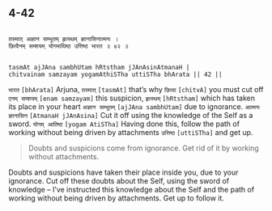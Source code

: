## 4-42


```shloka-sa

तस्मात् अज्ञान सम्भूतम् हृत्स्थम् ज्ञानासिनात्मनः ।
छित्वैनम् सम्शयम् योगमाथिष्ठ उत्तिष्ठ भारत ॥ ४२ ॥

```
```shloka-sa-hk

tasmAt ajJAna sambhUtam hRtstham jJAnAsinAtmanaH |
chitvainam samzayam yogamAthiSTha uttiSTha bhArata || 42 ||

```
`भारत` `[bhArata]` Arjuna, `तस्मात्` `[tasmAt]` that’s why `छित्वा` `[chitvA]` you must cut off `एनम् सम्शयम्` `[enam samzayam]` this suspicion, `हृत्स्थम्` `[hRtstham]` which has taken its place in your heart `अज्ञान सम्भूतम्` `[ajJAna sambhUtam]` due to ignorance. `आत्मनः ज्ञानासिन` `[AtmanaH jJAnAsina]` Cut it off using the knowledge of the Self as a sword. `योगम् आतिष्ठ` `[yogam AtiSTha]` Having done this, follow the path of working without being driven by attachments `उत्तिष्ठ` `[uttiSTha]` and get up.


<a name='applnote_93'></a>
> Doubts and suspicions come from ignorance. Get rid of it by working without attachments.



Doubts and suspicions have taken their place inside you, due to your ignorance. Cut off these doubts about the Self, using the sword of knowledge – I’ve instructed this knowledge about the Self and the path of working without being driven by attachments. Get up to follow it.



